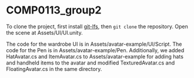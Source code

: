 # COMP0113_group2

To clone the project, first install [git-lfs](https://git-lfs.com/), then `git clone` the repository. Open the scene at Assets/UI/UI.unity.

The code for the wardrobe UI is in Assets/avatar-example/UI/Script. The code for the Pen is in Assets/avatar-example/Pen. Additionally, we added HatAvatar.cs and ItemAvatar.cs to Assets/avatar-example for adding hats and handheld items to the avatar and modified TexturedAvatar.cs and FloatingAvatar.cs in the same directory.

